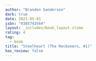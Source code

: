 ```yaml
---
author: "Brandon Sanderson"
dark: true
date: 2021-05-01
isbn: "0385743564"
layout: _includes/book_layout.slime
rating: 4
tag:
  - book
title: "Steelheart (The Reckoners, #1)"
has_review: false
---
```



